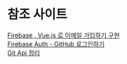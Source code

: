 # 참조 사이트

[Firebase , Vue.js 로 이메일 가입하기 구현](https://medium.com/@easycodingkr/firebase-vue-js-%EB%A1%9C-%EC%9D%B4%EB%A9%94%EC%9D%BC-%EA%B0%80%EC%9E%85%ED%95%98%EA%B8%B0-%EA%B5%AC%ED%98%84-27c402171f63) <br>
[Firebase Auth - GitHub 로그인하기](https://stack07142.tistory.com/255) <br>
[Git Api 정리](https://www.evernote.com/shard/s705/sh/1ce8438c-1083-4a82-a47d-a75420a7d700/e60f6bfac17233f3d5da0adbca5397df) <br>
